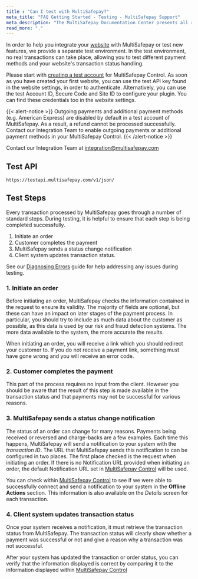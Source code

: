 ```yaml
---
title : "Can I test with MultiSafepay?"
meta_title: "FAQ Getting Started - Testing - MultiSafepay Support"
meta_description: "The MultiSafepay Documentation Center presents all relevant information about our Plugins and API. You can also find support pages for Payment Methods, Tools and General Questions as well as the contact details of our Support and Integration Teams."
read_more: "."
---
```

In order to help you integrate your [website](/faq/getting-started/glossary/#website) with MultiSafepay or test new features, we provide a separate test environment. In the test environment, no real transactions can take place, allowing you to test different payment methods and your website's transaction status handling.

Please start with [creating a test account](https://testmerchant.multisafepay.com/signup) for MultiSafepay Control. As soon as you have created your first website, you can use the test API key found in the website settings, in order to authenticate. Alternatively, you can use the test Account ID, Secure Code and Site ID to configure your plugin. You can find these credentials too in the website settings.

{{< alert-notice >}} Outgoing payments and additional payment methods (e.g. American Express) are disabled by default in a test account of MultiSafepay. As a result, a refund cannot be processed successfully. Contact our Integration Team to enable outgoing payments or additional payment methods in your MultiSafepay Control.
{{< /alert-notice >}} 

Contact our Integration Team at <integration@multisafepay.com>

## Test API

`https://testapi.multisafepay.com/v1/json/`

Test Steps
----------

Every transaction processed by MultiSafepay goes through a number of standard steps. During testing, it is helpful to ensure that each step is being completed successfully.

1.  Initiate an order
2.  Customer completes the payment
3.  MultiSafepay sends a status change notification
4.  Client system updates transaction status.

See our [Diagnosing Errors](/faq/errors-explained/diagnosing-errors/) guide for help addressing any issues during testing.

### 1\. Initiate an order

Before initiating an order, MultiSafepay checks the information contained in the request to ensure its validity. The majority of fields are optional, but these can have an impact on later stages of the payment process. In particular, you should try to include as much data about the customer as possible, as this data is used by our risk and fraud detection systems. The more data available to the system, the more accurate the results.

When initiating an order, you will receive a link which you should redirect your customer to. If you do not receive a payment link, something must have gone wrong and you will receive an error code.

### 2. Customer completes the payment

This part of the process requires no input from the client. However you should be aware that the result of this step is made available in the transaction status and that payments may not be successful for various reasons.

### 3. MultiSafepay sends a status change notification

The status of an order can change for many reasons. Payments being received or reversed and charge-backs are a few examples. Each time this happens, MultiSafepay will send a notification to your system with the _transaction ID_. The URL that MultiSafepay sends this notification to can be configured in two places. The first place checked is the request when initiating an order. If there is no Notification URL provided when initiating an order, the default Notification URL set in [MultiSafepay Control](https://merchant.multisafepay.com) will be used.

You can check within [MultiSafepay Control](https://merchant.multisafepay.com) to see if we were able to successfully connect and send a notification to your system in the **Offline Actions** section. This information is also available on the _Details_ screen for each transaction.

### 4. Client system updates transaction status

Once your system receives a notification, it must retrieve the transaction status from MultiSafepay. The transaction status will clearly show whether a payment was successful or not and give a reason why a transaction was not successful.

After your system has updated the transaction or order status, you can verify that the information displayed is correct by comparing it to the information displayed within [MultiSafepay Control](https://merchant.multisafepay.com)



